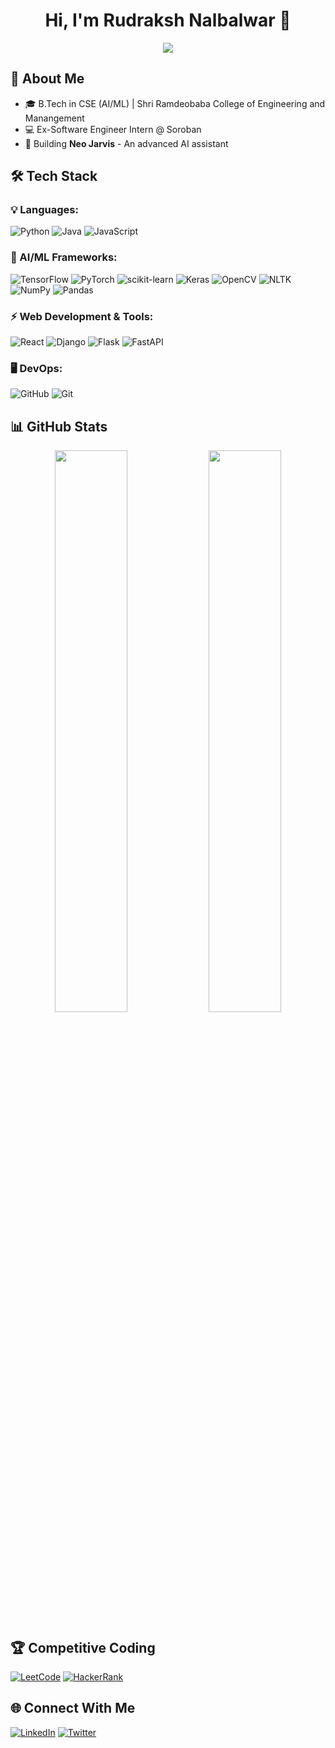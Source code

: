 <h1 align="center">Hi, I'm Rudraksh Nalbalwar 👋</h1>
<p align="center">
  <img src="https://readme-typing-svg.herokuapp.com?color=F75C7E&center=true&vCenter=true&lines=AI/ML+Enthusiast;Aspiring+Web+Developer;Always+Learning" />
</p>

## 🚀 About Me
- 🎓 B.Tech in CSE (AI/ML) | Shri Ramdeobaba College of Engineering and Manangement
- 💻 Ex-Software Engineer Intern @ Soroban  
- 🤖 Building **Neo Jarvis** - An advanced AI assistant  

## 🛠️ Tech Stack
### 💡 Languages:
![Python](https://img.shields.io/badge/Python-3776AB?style=for-the-badge&logo=python&logoColor=white)
![Java](https://img.shields.io/badge/Java-ED8B00?style=for-the-badge&logo=java&logoColor=white)
![JavaScript](https://img.shields.io/badge/JavaScript-F7DF1E?style=for-the-badge&logo=javascript&logoColor=black)

### 🤖 AI/ML Frameworks:
![TensorFlow](https://img.shields.io/badge/TensorFlow-FF6F00?style=for-the-badge&logo=tensorflow&logoColor=white)
![PyTorch](https://img.shields.io/badge/PyTorch-EE4C2C?style=for-the-badge&logo=pytorch&logoColor=white)
![scikit-learn](https://img.shields.io/badge/Scikit--Learn-F7931E?style=for-the-badge&logo=scikit-learn&logoColor=white)
![Keras](https://img.shields.io/badge/Keras-D00000?style=for-the-badge&logo=keras&logoColor=white)
![OpenCV](https://img.shields.io/badge/OpenCV-5C3EE8?style=for-the-badge&logo=opencv&logoColor=white)
![NLTK](https://img.shields.io/badge/NLTK-9C27B0?style=for-the-badge&logoColor=white)
![NumPy](https://img.shields.io/badge/NumPy-013243?style=for-the-badge&logo=numpy&logoColor=white)
![Pandas](https://img.shields.io/badge/Pandas-150458?style=for-the-badge&logo=pandas&logoColor=white)

### ⚡ Web Development & Tools:
![React](https://img.shields.io/badge/React-20232A?style=for-the-badge&logo=react&logoColor=61DAFB)
![Django](https://img.shields.io/badge/Django-092E20?style=for-the-badge&logo=django&logoColor=white)
![Flask](https://img.shields.io/badge/Flask-000000?style=for-the-badge&logo=flask&logoColor=white)
![FastAPI](https://img.shields.io/badge/FastAPI-009688?style=for-the-badge&logo=fastapi&logoColor=white)

### 🖥️ DevOps:
![GitHub](https://img.shields.io/badge/GitHub-181717?style=for-the-badge&logo=github&logoColor=white)
![Git](https://img.shields.io/badge/Git-F05032?style=for-the-badge&logo=git&logoColor=white)

## 📊 GitHub Stats
<p align="center">
  <img width="48%" src="https://github-readme-stats.vercel.app/api?username=rudrakshnalbalwar&show_icons=true&theme=radical" />
  <img width="48%" src="https://github-readme-streak-stats.herokuapp.com/?user=rudrakshnalbalwar&theme=radical" />
</p>

## 🏆 Competitive Coding
[![LeetCode](https://img.shields.io/badge/LeetCode-FFA116?style=for-the-badge&logo=leetcode&logoColor=black)](https://leetcode.com/u/nalbalwarrudraksh/)
[![HackerRank](https://img.shields.io/badge/HackerRank-00EA64?style=for-the-badge&logo=hackerrank&logoColor=black)](https://www.hackerrank.com/profile/nalbalwarrudrak1)


## 🌐 Connect With Me
[![LinkedIn](https://img.shields.io/badge/LinkedIn-0A66C2?style=for-the-badge&logo=linkedin&logoColor=white)](https://www.linkedin.com/in/rudraksh-nalbalwar-b32289226/)
[![Twitter](https://img.shields.io/badge/Twitter-1DA1F2?style=for-the-badge&logo=twitter&logoColor=white)](https://x.com/NalbalwarRudra)
